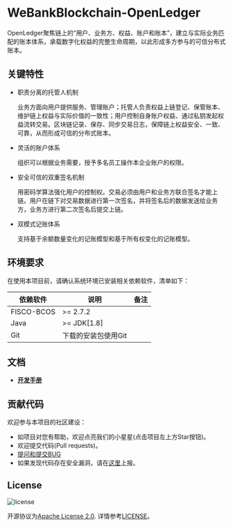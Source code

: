 # WeBankBlockchain-OpenLedger

OpenLedger聚焦链上的“用户、业务方、权益、账户和账本”，建立与实际业务匹配的账本体系，承载数字化权益的完整生命周期，以此形成多方参与的可信分布式账本。


## 关键特性
- 职责分离的托管人机制

  业务方面向用户提供服务、管理账户；托管人负责权益上链登记、保管账本、维护链上权益与实际价值的一致性；用户控制自身账户权益、通过私钥发起权益流转交易。区块链记录、保存、同步交易日志，保障链上权益安全、一致、可靠，从而形成可信的分布式账本。

- 灵活的账户体系

  组织可以根据业务需要，授予多名员工操作本企业账户的权限。
    
- 安全可信的双重签名机制

  用密码学算法强化用户的控制权。交易必须由用户和业务方联合签名才能上链。用户在链下对交易数据进行第一次签名，并将签名后的数据发送给业务方，业务方进行第二次签名后提交上链。

- 双模式记账体系

   支持基于余额数量变化的记账模型和基于所有权变化的记账模型。

## 环境要求

在使用本项目前，请确认系统环境已安装相关依赖软件，清单如下：

| 依赖软件   | 说明                                                         | 备注 |
| ---------- | ------------------------------------------------------------ | ---- |
| FISCO-BCOS       | >= 2.7.2 |      |
| Java       | \>= JDK[1.8]                                                 |      |
| Git        | 下载的安装包使用Git                                          |      |

## 文档
- [**开发手册**](https://openledger.readthedocs.io/zh_CN/latest/)

## 贡献代码
欢迎参与本项目的社区建设：
- 如项目对您有帮助，欢迎点亮我们的小星星(点击项目左上方Star按钮)。
- 欢迎提交代码(Pull requests)。
- [提问和提交BUG](https://github.com/WeBankBlockchain/OpenLedger/issues) 
- 如果发现代码存在安全漏洞，请在[这里](https://security.webank.com)上报。


## License
![license](http://img.shields.io/badge/license-Apache%20v2-blue.svg)

开源协议为[Apache License 2.0](http://www.apache.org/licenses/). 详情参考[LICENSE](LICENSE)。